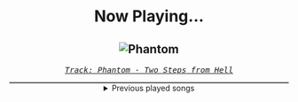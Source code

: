 <div align="center"> 
<h1>Now Playing...</h1>

![Phantom](https://i.scdn.co/image/ab67616d00001e022e1e0e963b8133ff2f148473)
--
_<samp><a href="https://open.spotify.com/track/2teNIGhw8I0gYLPZ9aDt1E">Track: Phantom - Two Steps from Hell</a></samp>_

<div style="border: 1px #4B5054 solid"></div>
<details>
  <summary>
    Previous played songs
  </summary>
  <table>
    <thead>
      <tr>
        <th>
          Artist
        </th>
        <th>
          Song
        </th>
        <th>
          Link
        </th>
      </tr>
    </thead>
    <tbody>
      <tr><td>Two Steps from Hell</td><td>Phantom</td><td><a href="https://open.spotify.com/track/2teNIGhw8I0gYLPZ9aDt1E">https://open.spotify.com/track/2teNIGhw8I0gYLPZ9aDt1E</a></td></tr><tr><td>Two Steps from Hell</td><td>Defenders Of The Grail</td><td><a href="https://open.spotify.com/track/2ceZh109cmXRKnIzEN9OyU">https://open.spotify.com/track/2ceZh109cmXRKnIzEN9OyU</a></td></tr><tr><td>Two Steps from Hell</td><td>Dragonborn</td><td><a href="https://open.spotify.com/track/4TXfYWH3j9t3tX1yYKQ5mr">https://open.spotify.com/track/4TXfYWH3j9t3tX1yYKQ5mr</a></td></tr><tr><td>Two Steps from Hell</td><td>Horn Of Gabriel</td><td><a href="https://open.spotify.com/track/1ueTfwnQQMCtSnnLhlpxmh">https://open.spotify.com/track/1ueTfwnQQMCtSnnLhlpxmh</a></td></tr><tr><td>Two Steps from Hell</td><td>For The Girl Who Has Everything</td><td><a href="https://open.spotify.com/track/2Cl3TpZSePdLNsR4K2GOAa">https://open.spotify.com/track/2Cl3TpZSePdLNsR4K2GOAa</a></td></tr><tr><td>Two Steps from Hell</td><td>Away With Your Fairies</td><td><a href="https://open.spotify.com/track/5VjgAinHNRifpB5H4IJkYS">https://open.spotify.com/track/5VjgAinHNRifpB5H4IJkYS</a></td></tr><tr><td>Two Steps from Hell</td><td>Queen Of The North</td><td><a href="https://open.spotify.com/track/7fVBH1OD5wvQgprzmRYIz6">https://open.spotify.com/track/7fVBH1OD5wvQgprzmRYIz6</a></td></tr><tr><td>Two Steps from Hell</td><td>Inventing The Portal</td><td><a href="https://open.spotify.com/track/4QRS2R6LLC49eO9q2LO3qg">https://open.spotify.com/track/4QRS2R6LLC49eO9q2LO3qg</a></td></tr><tr><td>Two Steps from Hell</td><td>Intro</td><td><a href="https://open.spotify.com/track/4hgIJzf074g5KEw0fvbERR">https://open.spotify.com/track/4hgIJzf074g5KEw0fvbERR</a></td></tr><tr><td>Two Steps from Hell</td><td>Shiver Me Timpanis</td><td><a href="https://open.spotify.com/track/0DLEymlaFQm11Rmi6RMv4B">https://open.spotify.com/track/0DLEymlaFQm11Rmi6RMv4B</a></td></tr><tr><td>Two Steps from Hell</td><td>Azdaja</td><td><a href="https://open.spotify.com/track/6DfyVtopQ2F5yllTwZtpeD">https://open.spotify.com/track/6DfyVtopQ2F5yllTwZtpeD</a></td></tr><tr><td>Two Steps from Hell</td><td>Myth</td><td><a href="https://open.spotify.com/track/4ElHaapDEO8kqcKAM4vhEm">https://open.spotify.com/track/4ElHaapDEO8kqcKAM4vhEm</a></td></tr><tr><td>Two Steps from Hell</td><td>Thunderstone</td><td><a href="https://open.spotify.com/track/1U3O6ZeE5u9POe1IkmOKX7">https://open.spotify.com/track/1U3O6ZeE5u9POe1IkmOKX7</a></td></tr><tr><td>Two Steps from Hell</td><td>Amethyst Prince</td><td><a href="https://open.spotify.com/track/2qYmhWCQWNrCt58BrJmvRc">https://open.spotify.com/track/2qYmhWCQWNrCt58BrJmvRc</a></td></tr><tr><td>Two Steps from Hell</td><td>Flying Dutchman</td><td><a href="https://open.spotify.com/track/0wcDQVtpejkO4TAVi93kD6">https://open.spotify.com/track/0wcDQVtpejkO4TAVi93kD6</a></td></tr><tr><td>Two Steps from Hell</td><td>Never Lost Your Life</td><td><a href="https://open.spotify.com/track/63Y7uejLgei04TToyGFS7d">https://open.spotify.com/track/63Y7uejLgei04TToyGFS7d</a></td></tr><tr><td>Two Steps from Hell</td><td>Tale Of The Forest</td><td><a href="https://open.spotify.com/track/1cZECC2cSpPhYzv6PzD6Q8">https://open.spotify.com/track/1cZECC2cSpPhYzv6PzD6Q8</a></td></tr><tr><td>Two Steps from Hell</td><td>Hercules</td><td><a href="https://open.spotify.com/track/0EQon37Fn1Ts4yXIKcA6N0">https://open.spotify.com/track/0EQon37Fn1Ts4yXIKcA6N0</a></td></tr><tr><td>Two Steps from Hell</td><td>Last One Standing</td><td><a href="https://open.spotify.com/track/39TR7eYLgvHHIt7rMJ3lzD">https://open.spotify.com/track/39TR7eYLgvHHIt7rMJ3lzD</a></td></tr><tr><td>Two Steps from Hell</td><td>Arcade Master (Bonus Track)</td><td><a href="https://open.spotify.com/track/1KiLYgmkEQK1TqluYgNfWF">https://open.spotify.com/track/1KiLYgmkEQK1TqluYgNfWF</a></td></tr>
    </tbody>
  </table>
</details>

</div>
